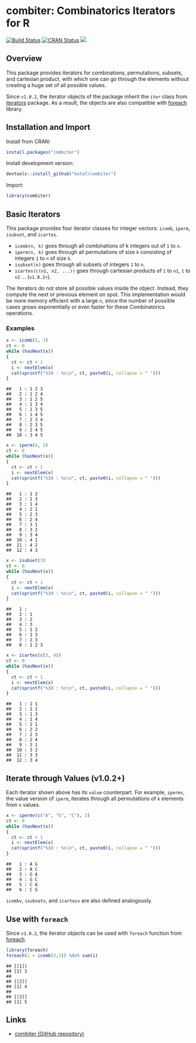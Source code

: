 combiter: Combinatorics Iterators for R
================

[![Build Status](https://travis-ci.org/kota7/combiter.svg?branch=master)](https://travis-ci.org/kota7/combiter) [![CRAN Status](http://www.r-pkg.org/badges/version/combiter)](http://www.r-pkg.org/badges/version/combiter) [![](http://cranlogs.r-pkg.org/badges/combiter)](http://cran.rstudio.com/web/packages/combiter/index.html)

Overview
--------

This package provides iterators for combinations, permutations, subsets, and cartesian product, with which one can go through the elements without creating a huge set of all possible values.

Since `v1.0.2`, the iterator objects of the package inherit the `iter` class from [iterators](https://cran.r-project.org/web/packages/iterators/index.html) package. As a result, the objects are also compatible with [foreach](https://cran.r-project.org/web/packages/foreach/index.html) library.

Installation and Import
-----------------------

Install from CRAN:

``` r
install.packages("combiter")
```

Install development version:

``` r
devtools::install_github("kota7/combiter")
```

Import:

``` r
library(combiter)
```

Basic Iterators
---------------

This package provides four iterator classes for integer vectors: `icomb`, `iperm`, `isubset`, and `icartes`.

-   `icomb(n, k)` goes through all combinations of k integers out of `1` to `n`.
-   `iperm(n, k)` goes through all permutations of size `k` consisting of integers `1` to `n` of size `k`.
-   `isubset(n)` goes through all subsets of integers `1` to `n`.
-   `icartes(c(n1, n2, ...))` goes through cartesian products of `1` to `n1`, `1` to `n2` ... (`v1.0.2+`).

The iterators do not store all possible values inside the object. Instead, they compute the next or previous element on spot. This implementation would be more memory efficient with a large `n`, since the number of possible cases grows exponentially or even faster for these Combinatorics operations.

### Examples

``` r
x <- icomb(5, 3)
ct <- 0
while (hasNext(x))
{
  ct <- ct + 1
  i <- nextElem(x)
  cat(sprintf("%3d : %s\n", ct, paste0(i, collapse = " ")))
}
```

    ##   1 : 1 2 3
    ##   2 : 1 2 4
    ##   3 : 1 2 5
    ##   4 : 1 3 4
    ##   5 : 1 3 5
    ##   6 : 1 4 5
    ##   7 : 2 3 4
    ##   8 : 2 3 5
    ##   9 : 2 4 5
    ##  10 : 3 4 5

``` r
x <- iperm(4, 2)
ct <- 0
while (hasNext(x))
{
  ct <- ct + 1
  i <- nextElem(x)
  cat(sprintf("%3d : %s\n", ct, paste0(i, collapse = " ")))
}
```

    ##   1 : 1 2
    ##   2 : 1 3
    ##   3 : 1 4
    ##   4 : 2 1
    ##   5 : 2 3
    ##   6 : 2 4
    ##   7 : 3 1
    ##   8 : 3 2
    ##   9 : 3 4
    ##  10 : 4 1
    ##  11 : 4 2
    ##  12 : 4 3

``` r
x <- isubset(3)
ct <- 0
while (hasNext(x))
{
  ct <- ct + 1
  i <- nextElem(x)
  cat(sprintf("%3d : %s\n", ct, paste0(i, collapse = " ")))
}
```

    ##   1 : 
    ##   2 : 1
    ##   3 : 2
    ##   4 : 3
    ##   5 : 1 2
    ##   6 : 1 3
    ##   7 : 2 3
    ##   8 : 1 2 3

``` r
x <- icartes(c(3, 4))
ct <- 0
while (hasNext(x))
{
  ct <- ct + 1
  i <- nextElem(x)
  cat(sprintf("%3d : %s\n", ct, paste0(i, collapse = " ")))
}
```

    ##   1 : 1 1
    ##   2 : 1 2
    ##   3 : 1 3
    ##   4 : 1 4
    ##   5 : 2 1
    ##   6 : 2 2
    ##   7 : 2 3
    ##   8 : 2 4
    ##   9 : 3 1
    ##  10 : 3 2
    ##  11 : 3 3
    ##  12 : 3 4

Iterate through Values (v1.0.2+)
--------------------------------

Each iterator shown above has its `value` counterpart. For example, `ipermv`, the value version of `iperm`, iterates through all permutations of `k` elements from `n` values.

``` r
x <- ipermv(c("A", "G", "C"), 2)
ct <- 0
while (hasNext(x))
{
  ct <- ct + 1
  i <- nextElem(x)
  cat(sprintf("%3d : %s\n", ct, paste0(i, collapse = " ")))
}
```

    ##   1 : A G
    ##   2 : A C
    ##   3 : G A
    ##   4 : G C
    ##   5 : C A
    ##   6 : C G

`icombv`, `isubsetv`, and `icartesv` are also defined analogously.

Use with `foreach`
------------------

Since `v1.0.2`, the iterator objects can be used with `foreach` function from [foreach](https://cran.r-project.org/web/packages/foreach/index.html).

``` r
library(foreach)
foreach(i = icomb(3,2)) %do% sum(i)
```

    ## [[1]]
    ## [1] 3
    ## 
    ## [[2]]
    ## [1] 4
    ## 
    ## [[3]]
    ## [1] 5

Links
-----

-   [combiter (GitHub repository)](https://github.com/kota7/combiter)
